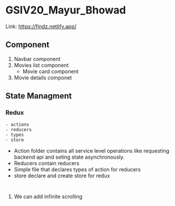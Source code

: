 # GSIV20_Mayur_Bhowad

Link: https://findz.netlify.app/

## Component

1. Navbar component
2. Movies list component
   - Movie card component
3. Movie details componet

## State Managment

### Redux

    - actions
    - reducers
    - types
    - store

- Action folder contains all service level operations like requesting backend api and seting state asynchronously.
- Reducers contain reducers
- Simple file that declares types of action for reducers
- store declare and create store for redux

#

1. We can add infinite scrolling
